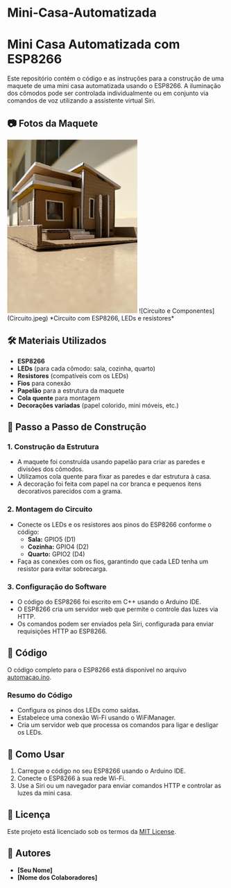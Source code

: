 # Mini-Casa-Automatizada
# Mini Casa Automatizada com ESP8266

Este repositório contém o código e as instruções para a construção de uma maquete de uma mini casa automatizada usando o ESP8266. A iluminação dos cômodos pode ser controlada individualmente ou em conjunto via comandos de voz utilizando a assistente virtual Siri.

## 📷 Fotos da Maquete

<img src="CASA.jpeg" alt="Visão Geral da Maquete" width="300"/>
![Circuito e Componentes](Circuito.jpeg)
*Circuito com ESP8266, LEDs e resistores*

## 🛠 Materiais Utilizados

- **ESP8266**
- **LEDs** (para cada cômodo: sala, cozinha, quarto)
- **Resistores** (compatíveis com os LEDs)
- **Fios** para conexão
- **Papelão** para a estrutura da maquete
- **Cola quente** para montagem
- **Decorações variadas** (papel colorido, mini móveis, etc.)

## 📝 Passo a Passo de Construção

### 1. **Construção da Estrutura**
   - A maquete foi construída usando papelão para criar as paredes e divisões dos cômodos.
   - Utilizamos cola quente para fixar as paredes e dar estrutura à casa.
   - A decoração foi feita com papel na cor branca e pequenos itens decorativos parecidos com a grama.

### 2. **Montagem do Circuito**
   - Conecte os LEDs e os resistores aos pinos do ESP8266 conforme o código:
     - **Sala:** GPIO5 (D1)
     - **Cozinha:** GPIO4 (D2)
     - **Quarto:** GPIO2 (D4)
   - Faça as conexões com os fios, garantindo que cada LED tenha um resistor para evitar sobrecarga.

### 3. **Configuração do Software**
   - O código do ESP8266 foi escrito em C++ usando o Arduino IDE.
   - O ESP8266 cria um servidor web que permite o controle das luzes via HTTP.
   - Os comandos podem ser enviados pela Siri, configurada para enviar requisições HTTP ao ESP8266.

## 🔧 Código

O código completo para o ESP8266 está disponível no arquivo [automacao.ino](caminho/para/arquivo.ino).

### **Resumo do Código**
- Configura os pinos dos LEDs como saídas.
- Estabelece uma conexão Wi-Fi usando o WiFiManager.
- Cria um servidor web que processa os comandos para ligar e desligar os LEDs.

## 🚀 Como Usar

1. Carregue o código no seu ESP8266 usando o Arduino IDE.
2. Conecte o ESP8266 à sua rede Wi-Fi.
3. Use a Siri ou um navegador para enviar comandos HTTP e controlar as luzes da mini casa.

## 📄 Licença

Este projeto está licenciado sob os termos da [MIT License](LICENSE).

## 👥 Autores

- **[Seu Nome]**
- **[Nome dos Colaboradores]**


